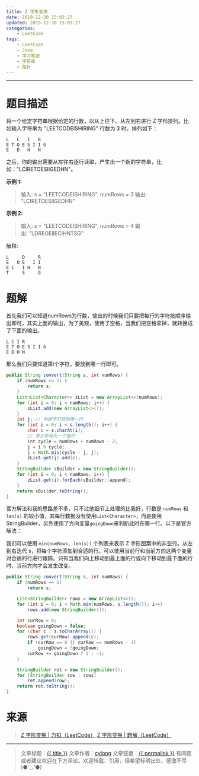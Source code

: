 ```yaml
---
title: Z 字形变换
date: 2019-12-30 15:03:27
updated: 2019-12-30 15:03:27
categories:
    - LeetCode
tags:
    - LeetCode
    - Java
    - 学习笔记
    - 字符串
    - 指针
---
```

---

# 题目描述

将一个给定字符串根据给定的行数，以从上往下、从左到右进行 Z 字形排列。比如输入字符串为 "LEETCODEISHIRING" 行数为 3 时，排列如下：
```
L   C   I   R
E T O E S I I G
E   D   H   N
```
之后，你的输出需要从左往右逐行读取，产生出一个新的字符串，比如："LCIRETOESIIGEDHN"。

**示例 1:**
> 输入: s = "LEETCODEISHIRING", numRows = 3
> 输出: "LCIRETOESIIGEDHN"

**示例 2:**
> 输入: s = "LEETCODEISHIRING", numRows = 4
> 输出: "LDREOEIIECIHNTSG"

解释:
```
L     D     R
E   O E   I I
E C   I H   N
T     S     G
```

<!-- more -->

# 题解

首先我们可以知道numRows为行数，输出的时候我们只要把每行的字符按顺序输出即可，其实上面的输出，为了美观，使用了空格，当我们把空格拿掉，就转换成了下面的输出。
```
L C I R
E T O E S I I G
E D H N
```
那么我们只要知道第i个字符，要放到哪一行即可。

```java
public String convert(String s, int numRows) {
    if (numRows <= 1) {
        return s;
    }
    List<List<Character>> zList = new ArrayList<>(numRows);
    for (int i = 0; i < numRows; i++) {
        zList.add(new ArrayList<>());
    }
    int j; // 判断字符放到哪一行
    for (int i = 0; i < s.length(); i++) {
        char c = s.charAt(i);
        // 多少字母为一个循环
        int cycle = numRows + numRows - 2;
        j = i % cycle;
        j = Math.min(cycle - j, j);
        zList.get(j).add(c);
    }
    StringBuilder sBuilder = new StringBuilder();
    for (int i = 0; i < numRows; i++) {
        zList.get(i).forEach(sBuilder::append);
    }
    return sBuilder.toString();
}
```

官方解法和我的思路差不多，只不过他细节上处理的比我好，行数是 `numRows` 和 `len(s)` 的较小值，其每行数据没有使用`List<Character>`，而是使用StringBuilder，另外使用了方向变量`goingDown`来判断此时在哪一行。以下是官方解法：

我们可以使用 `min(numRows, len(s))` 个列表来表示 Z 字形图案中的非空行。从左到右迭代 s，将每个字符添加到合适的行。可以使用当前行和当前方向这两个变量对合适的行进行跟踪。只有当我们向上移动到最上面的行或向下移动到最下面的行时，当前方向才会发生改变。

```java
public String convert(String s, int numRows) {
    if (numRows == 1)
        return s;

    List<StringBuilder> rows = new ArrayList<>();
    for (int i = 0; i < Math.min(numRows, s.length()); i++)
        rows.add(new StringBuilder());

    int curRow = 0;
    boolean goingDown = false;
    for (char c : s.toCharArray()) {
        rows.get(curRow).append(c);
        if (curRow == 0 || curRow == numRows - 1)
            goingDown = !goingDown;
        curRow += goingDown ? 1 : -1;
    }

    StringBuilder ret = new StringBuilder();
    for (StringBuilder row : rows)
        ret.append(row);
    return ret.toString();
}
```

# 来源

> [Z 字形变换 | 力扣（LeetCode）][1]
> [Z 字形变换 | 题解（LeetCode）][2]

---

> 文章标题：<a href='{{ permalink }}' title='{{ title }}' >{{ title }}</a>
> 文章作者：[cylong](http://www.cylong.com/about/ "cylong")
> 文章链接：<a href='{{ permalink }}' title='{{ title }}' >{{ permalink }}</a>
> 有问题或者建议欢迎在下方评论。欢迎转载、引用，但希望标明出处，感激不尽(●'◡'●)

[1]: https://leetcode-cn.com/problems/zigzag-conversion/ "Z 字形变换 | 力扣（LeetCode）"
[2]: https://leetcode-cn.com/problems/zigzag-conversion/solution/z-zi-xing-bian-huan-by-leetcode/ "Z 字形变换 | 题解（LeetCode）"
